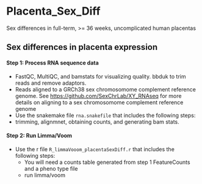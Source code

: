 # Placenta_Sex_Diff
Sex differences in full-term, >= 36 weeks,  uncomplicated human placentas

## Sex differences in placenta expression 
#### Step 1: Process RNA sequence data
- FastQC, MultiQC, and bamstats for visualizing quality. bbduk to trim reads and remove adaptors. 
- Reads aligned to a GRCh38 sex chromosomome complement reference genome. See https://github.com/SexChrLab/XY_RNAseq for more details on aligning to a sex chromosomome complement reference genome
- Use the snakemake file `rna.snakefile` that includes the following steps:
 - trimming, alignmnet, obtaining counts, and generating bam stats. 

#### Step 2: Run Limma/Voom 
- Use the r file `R_limmaVooom_placentaSexDiff.r` that includes the following steps:
  - You will need a counts table generated from step 1 FeatureCounts and a pheno type file
  - run limma/voom
